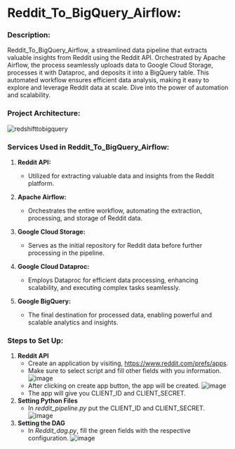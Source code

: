 # Reddit_To_BigQuery_Airflow:
### Description:
Reddit_To_BigQuery_Airflow, a streamlined data pipeline that extracts valuable insights from Reddit using the Reddit API. Orchestrated by Apache Airflow, the process seamlessly uploads data to Google Cloud Storage, processes it with Dataproc, and deposits it into a BigQuery table. This automated workflow ensures efficient data analysis, making it easy to explore and leverage Reddit data at scale. Dive into the power of automation and scalability.

### Project Architecture:
![redshifttobigquery](https://github.com/AfzalAliSolangi/Reddit_To_BigQuery_Airflow/assets/100179604/d9c6f4da-6c47-450b-ab6e-f41b13d144c6)

### Services Used in Reddit_To_BigQuery_Airflow:

1. **Reddit API:**
   - Utilized for extracting valuable data and insights from the Reddit platform.

2. **Apache Airflow:**
   - Orchestrates the entire workflow, automating the extraction, processing, and storage of Reddit data.

3. **Google Cloud Storage:**
   - Serves as the initial repository for Reddit data before further processing in the pipeline.

4. **Google Cloud Dataproc:**
   - Employs Dataproc for efficient data processing, enhancing scalability, and executing complex tasks seamlessly.

5. **Google BigQuery:**
   - The final destination for processed data, enabling powerful and scalable analytics and insights.

### Steps to Set Up:
1. **Reddit API**
   - Create an application by visiting, https://www.reddit.com/prefs/apps.
   - Make sure to select script and fill other fields with you information.
     ![image](https://github.com/AfzalAliSolangi/Reddit_To_BigQuery_Airflow/assets/100179604/7b1c88e9-996d-4b78-a52c-70475dc72d03)
   - After clicking on create app button, the app will be created.
     ![image](https://github.com/AfzalAliSolangi/Reddit_To_BigQuery_Airflow/assets/100179604/66e76b4d-ca0b-47d8-909c-1b843a7360ae)
   - The app will give you CLIENT_ID and CLIENT_SECRET.
2. **Setting Python Files**
   - In *reddit_pipeline.py* put the CLIENT_ID and CLIENT_SECRET.
     ![image](https://github.com/AfzalAliSolangi/Reddit_To_BigQuery_Airflow/assets/100179604/203c7300-7968-46cc-95a2-2cc56e7d2d4a)
3. **Setting the DAG**
   - In *Reddit_dag.py*, fill the green fields with the respective configuration.
     ![image](https://github.com/AfzalAliSolangi/Reddit_To_BigQuery_Airflow/assets/100179604/d9444986-4ffd-4787-9438-4e52282586d6)


